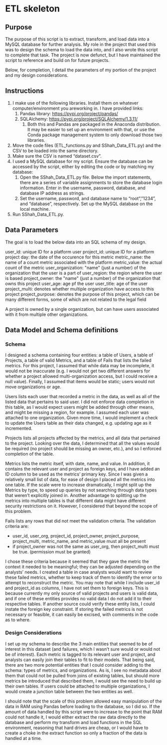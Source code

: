 # ETL skeleton

## Purpose
The purpose of this script is to extract, transform, and load data into a MySQL database for further analysis. My role in the project that used this was to design the schema to load the data into, and I also wrote this script to complete that task. The project is now defunct, but I have maintained the script to reference and build on for future projects.

Below, for completion, I detail the parameters of my portion of the project and my design considerations.

## Instructions
1. I make use of the following libraries. Install them on whatever computer/environment you areworking in. I have provided links:
   1. Pandas library: https://pypi.org/project/pandas/
   2. SQLAlchemy: https://pypi.org/project/SQLAlchemy/1.3.11/
      1. Both this and Pandas are packaged in the Anaconda distribution. It may be easier to set up an environment with that, or use the Conda package management system to only download those two libraries.
2. Move the code files (ETL_functions.py and SShah_Data_ETL.py) and the CSV to be loaded into
the same directory.
3. Make sure the CSV is named “dataset.csv”.
4. I used a MySQL database for my script. Ensure the database can be accessed by the script, either
by editing the code or by matching my database:
   1. Open the SShah_Data_ETL.py file. Below the import statements, there are a series of variable assignments to store the database login information. Enter in the username, password, database, and database IP address as strings.
   2. Set the username, password, and database name to “root”,”1234”, and “database”, respectively. Set up the MySQL database on the local machine.
5. Run SShah_Data_ETL.py.

## Data Parameters
The goal is to load the below data into an SQL schema of my design. 

user_id: unique ID for a platform user
project_id: unique ID for a platform project
day: the date of the occurence for this metric
metric_name: the name of a count metric associated with the platform
metric_value: the actual count of the metric
user_organization: "name" (just a number) of the organization that the user is a part of
user_region: the region where the user is based
project_owner: the "name" (just a number) of the organization that owns this project
user_age: age pf the user
user_title: age of the user
project_multi: denotes whether multiple organization have access to this project
project_purpose: denotes the purpose of this project, which can be many different forms, some of which are not related to the legal field

A project is owned by a single organization, but can have users associated with it from multiple other organizations.

## Data Model and Schema definitions
### Schema
I designed a schema containing four entities: a table of Users, a table of Projects, a table of valid Metrics,
and a table of Fails that lists the failed metrics. For this project, I assumed that while data may be
incomplete, it would not be inaccurate (e.g. I would not get two different answers for whether a project
allowed multi-organization access, but I could receive a null value). Finally, I assumed that items would
be static; users would not move organizations or age.

Users lists each user that recorded a metric in the data, as well as all of the listed data that pertains to
said user. I did not enforce data completion in this table, as I would expect users might be added
through other means, and might be missing a region, for example. I assumed each user was attached to
one organization. Given more time, I would implement a check to update the Users table as their data
changed, e.g. updating age as it incremented.

Projects lists all projects affected by the metrics, and all data that pertained to the project. Looking over
the data, I determined that all the values would be required (no project should be missing an owner,
etc.), and so I enforced completion of the table.

Metrics lists the metric itself, with date, name, and value. In addition, it contains the relevant user and
project as foreign keys, and I have added an ID column to be used as the metrics’ primary key. Since I
was given a relatively small list of data, for ease of design I placed all the metrics into one table. If the
scale were to increase dramatically, I might split up the Metrics by type, to speed up queries by not
searching through data types that weren’t explicitly joined in. Another advantage to splitting up the
metrics into multiple tables is that different data might have different security restrictions on it.
However, I considered that beyond the scope of this problem.

Fails lists any rows that did not meet the validation criteria. The validation criteria are: 

* user_id, user_org, project_id, project_owner, project_purpose, project_multi, metric_name, and metric_value must all be
present
* if project_owner was not the same as user_org, then project_multi must be true. (permission must be granted)

I chose these criteria because it seemed that they gave the metric the context it needed to be meaningful; they
can be adjusted depending on the analysts’ needs. I created a table in case analysts would want to review these failed metrics, whether
to keep track of them to identify the error or to attempt to reconstruct the metric. You may note that while I include user_id
and project_id as columns, I have not set them to foreign keys. This is because currently my only source
of valid projects and users is valid data, and if one of these entities provides no valid data I do not add it
to their respective tables. If another source could verify these entity lists, I could instate the foreign key
constraint. If storing the failed metrics is not necessary or feasible, it can easily be excised, with
comments in the code as to where.

### Design Considerations
I set up my schema to describe the 3 main entities that seemed to be of interest in this dataset (and
failures, which I wasn’t sure would or would not be of interest). Each metric is tagged to its relevant user
and project, and analysts can easily join their tables to fit to their models. That being said, there are two
more potential entities that I could consider adding to the schema: types of metrics, and organizations.
As is, I see no metadata about them that could not be pulled from joins of existing tables, but should
more metrics be introduced that described them, I would see the need to build up their own tables. If
users could be attached to multiple organizations, I would create a junction table between the two
entities as well.

I should note that the scale of this problem allowed easy manipulation of the data in RAM using Pandas
before loading to the database, so I did so. If the amount of data handled by this script were to increase
to the point that RAM could not handle it, I would either extract the raw data directly to the database
and perform my transform and load functions in the SQL environment, reasoning that hard drives are
cheap, or I would have to create a choke in the extract function so only a fraction of the data is handled
at a time.
